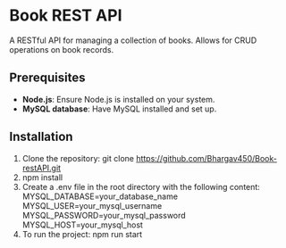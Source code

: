 # Book REST API

A RESTful API for managing a collection of books. Allows for CRUD operations on book records.

## Prerequisites

- **Node.js**: Ensure Node.js is installed on your system.
- **MySQL database**: Have MySQL installed and set up.

## Installation

1. Clone the repository: git clone https://github.com/Bhargav450/Book-restAPI.git
2. npm install
3. Create a .env file in the root directory with the following content: MYSQL_DATABASE=your_database_name MYSQL_USER=your_mysql_username MYSQL_PASSWORD=your_mysql_password 
   MYSQL_HOST=your_mysql_host
4. To run the project: npm run start

   
